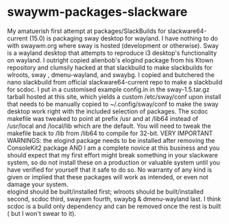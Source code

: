# swaywm-packages-slackware
My amatuerish first attempt at packages/SlackBuilds for slackware64-current (15.0) is packaging sway desktop for wayland. I have nothing to do with swaywm.org where sway is hosted (development or otherwise). Sway is a wayland desktop that attempts to reproduce i3 desktop's functionality on wayland. I outright copied alienbob's elogind package from his Ktown repository and clumsily hacked at that slackbuild to make slackbuilds for wlroots, sway , dmenu-wayland, and swaybg. I copied and butchered the nano slackbuild from official slackware64-current repo to make a slackbuild for scdoc. I put in a customised example config.in in the sway-1.5.tar.gz tarball hosted at this site, which yields a custom /etc/sway/conf upon install that needs to be manually copied to ~/.config/sway/conf to make the sway desktop work right with the included selection of packages. The scdoc makefile was tweaked to point at prefix /usr and at /lib64 instead of /usr/local and /local/lib which are the default. You will need to tweak the makefile back to /lib from /lib64 to compile for 32-bit. VERY IMPORTANT WARNINGS: the elogind package needs to be installed after removing the ConsoleKit2 package AND I am a complete novice at this business and you should expect that my first effort might break something in your slackware system, so do not install these on a production or valuable system until you have verified for yourself that it safe to do so. No warranty of any kind is given or implied that these packages will work as intended, or even not damage your system.  
elogind should be built/installed first; wlroots should be built/installed second, scdoc third, swaywm fourth, swaybg & dmenu-wayland last. I think scdoc is a build only dependency and can be removed once the rest is built ( but I won't swear to it).
